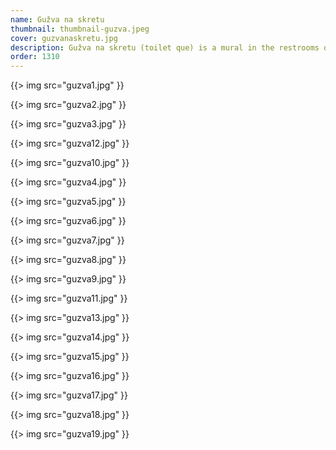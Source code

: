 ```yaml
---
name: Gužva na skretu
thumbnail: thumbnail-guzva.jpeg
cover: guzvanaskretu.jpg
description: Gužva na skretu (toilet que) is a mural in the restrooms of Kino Šiška Center for urban culture in Ljubljana, Slovenia. It depicts 72 persons who defined Ljubljana's vibrant music and art scene of the past 30 years.
order: 1310
---
```


{{> img src="guzva1.jpg" }}

{{> img src="guzva2.jpg" }}

{{> img src="guzva3.jpg" }}

{{> img src="guzva12.jpg" }}

{{> img src="guzva10.jpg" }}

{{> img src="guzva4.jpg" }}

{{> img src="guzva5.jpg" }}

{{> img src="guzva6.jpg" }}

{{> img src="guzva7.jpg" }}

{{> img src="guzva8.jpg" }}

{{> img src="guzva9.jpg" }}

{{> img src="guzva11.jpg" }}

{{> img src="guzva13.jpg" }}

{{> img src="guzva14.jpg" }}

{{> img src="guzva15.jpg" }}

{{> img src="guzva16.jpg" }}

{{> img src="guzva17.jpg" }}

{{> img src="guzva18.jpg" }}

{{> img src="guzva19.jpg" }}